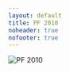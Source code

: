 ```yaml
---
layout: default
title: PF 2010
noheader: true
nofooter: true
---
```


![PF 2010](/static/content/pf2010/PF2010_scan_800px.jpg)
